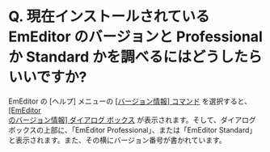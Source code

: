 # Q. 現在インストールされている EmEditor のバージョンと Professional か Standard かを調べるにはどうしたらいいですか?

EmEditor の \[ヘルプ\] メニューの [\[バージョン情報\] コマンド](../../cmd/help/app_about) を選択すると、 [\[EmEditor \
のバージョン情報\] ダイアログ ボックス](../../dlg/about/index) が表示されます。そして、ダイアログ ボックスの上部に、「EmEditor
Professional」、または「EmEditor Standard」と表示されます。また、その横にバージョン番号が書かれています。